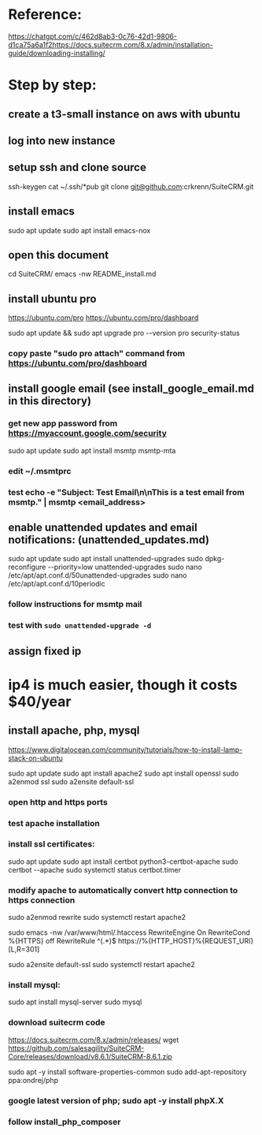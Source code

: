 # Reference:

https://chatgpt.com/c/462d8ab3-0c76-42d1-9806-d1ca75a6a1f2https://docs.suitecrm.com/8.x/admin/installation-guide/downloading-installing/

# Step by step:

## create a t3-small instance on aws with ubuntu

## log into new instance

## setup ssh and clone source
ssh-keygen 
cat ~/.ssh/*pub
git clone git@github.com:crkrenn/SuiteCRM.git

## install emacs
sudo apt update
sudo apt  install emacs-nox

## open this document
cd SuiteCRM/
emacs -nw README_install.md 

## install ubuntu pro
https://ubuntu.com/pro
https://ubuntu.com/pro/dashboard

sudo apt update && sudo apt upgrade
pro --version
pro security-status
### copy paste "sudo pro attach" command from https://ubuntu.com/pro/dashboard

## install google email (see install_google_email.md in this directory)
### get new app password from https://myaccount.google.com/security
sudo apt update
sudo apt install msmtp msmtp-mta
### edit  ~/.msmtprc
### test echo -e "Subject: Test Email\n\nThis is a test email from msmtp." | msmtp <email_address>

## enable unattended updates and email notifications: (unattended_updates.md)
sudo apt update
sudo apt install unattended-upgrades
sudo dpkg-reconfigure --priority=low unattended-upgrades
sudo nano /etc/apt/apt.conf.d/50unattended-upgrades
sudo nano /etc/apt/apt.conf.d/10periodic

### follow instructions for msmtp mail
### test with `sudo unattended-upgrade -d`


## assign fixed ip
# ip4 is much easier, though it costs $40/year


## install apache, php, mysql

https://www.digitalocean.com/community/tutorials/how-to-install-lamp-stack-on-ubuntu

sudo apt update
sudo apt install apache2
sudo apt install openssl
sudo a2enmod ssl
sudo a2ensite default-ssl

### open http and https ports
### test apache installation
### install ssl certificates:
sudo apt update
sudo apt install certbot python3-certbot-apache
sudo certbot --apache
sudo systemctl status certbot.timer

### modify apache to automatically convert http connection to https connection
sudo a2enmod rewrite
sudo systemctl restart apache2

sudo emacs -nw /var/www/html/.htaccess
<IfModule mod_rewrite.c>
    RewriteEngine On
    RewriteCond %{HTTPS} off
    RewriteRule ^(.*)$ https://%{HTTP_HOST}%{REQUEST_URI} [L,R=301]
</IfModule>

sudo a2ensite default-ssl
sudo systemctl restart apache2

### install mysql:
sudo apt install mysql-server
sudo mysql

### download suitecrm code
https://docs.suitecrm.com/8.x/admin/releases/
wget https://github.com/salesagility/SuiteCRM-Core/releases/download/v8.6.1/SuiteCRM-8.6.1.zip





sudo apt -y install software-properties-common
sudo add-apt-repository ppa:ondrej/php
### google latest version of php; sudo apt -y install phpX.X
### follow install_php_composer

    
